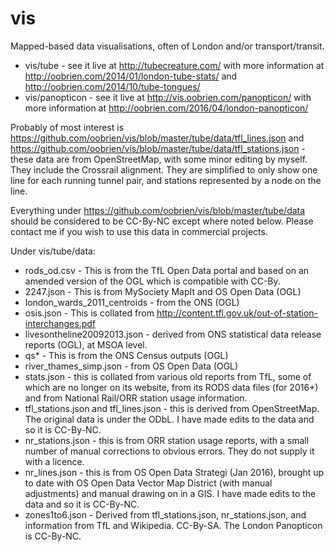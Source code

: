 # vis
Mapped-based data visualisations, often of London and/or transport/transit.

* vis/tube - see it live at http://tubecreature.com/ with more information at http://oobrien.com/2014/01/london-tube-stats/ and http://oobrien.com/2014/10/tube-tongues/
* vis/panopticon - see it live at http://vis.oobrien.com/panopticon/ with more information at http://oobrien.com/2016/04/london-panopticon/

Probably of most interest is https://github.com/oobrien/vis/blob/master/tube/data/tfl_lines.json and https://github.com/oobrien/vis/blob/master/tube/data/tfl_stations.json - these data are from OpenStreetMap, with some minor editing by myself. They include the Crossrail alignment. They are simplified to only show one line for each running tunnel pair, and stations represented by a node on the line.

Everything under https://github.com/oobrien/vis/blob/master/tube/data should be considered to be CC-By-NC except where noted below. Please contact me if you wish to use this data in commercial projects. 

Under vis/tube/data:

* rods_od.csv - This is from the TfL Open Data portal and based on an amended version of the OGL which is compatible with CC-By.
* 2247.json - This is from MySociety MapIt and OS Open Data (OGL)
* london_wards_2011_centroids - from the ONS (OGL)
* osis.json - This is collated from http://content.tfl.gov.uk/out-of-station-interchanges.pdf
* livesontheline20092013.json - derived from ONS statistical data release reports (OGL), at MSOA level.
* qs* - This is from the ONS Census outputs (OGL)
* river_thames_simp.json - from OS Open Data (OGL)
* stats.json - this is collated from various old reports from TfL, some of which are no longer on its website, from its RODS data files (for 2016+) and from National Rail/ORR station usage information. 
* tfl_stations.json and tfl_lines.json - this is derived from OpenStreetMap. The original data is under the ODbL. I have made edits to the data and so it is CC-By-NC.
* nr_stations.json - this is from ORR station usage reports, with a small number of manual corrections to obvious errors. They do not supply it with a licence.
* nr_lines.json - this is from OS Open Data Strategi (Jan 2016), brought up to date with OS Open Data Vector Map District (with manual adjustments) and manual drawing on in a GIS. I have made edits to the data and so it is CC-By-NC.
* zones1to6.json - Derived from tfl_stations.json, nr_stations.json, and information from TfL and Wikipedia. CC-By-SA.
The London Panopticon is CC-By-NC.
